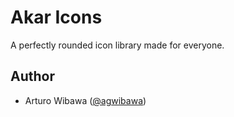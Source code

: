 # Akar Icons

A perfectly rounded icon library made for everyone.

## Author
- Arturo Wibawa ([@agwibawa](https://twitter.com/agwibawa))